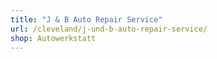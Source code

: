 ```yaml
---
title: "J & B Auto Repair Service"
url: /cleveland/j-und-b-auto-repair-service/
shop: Autowerkstatt
---
```

